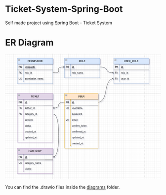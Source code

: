 # Ticket-System-Spring-Boot
Self made project using Spring Boot - Ticket System

# ER Diagram
![ER Diagram](/diagrams/ER.png)

You can find the .drawio files inside the [diagrams](/diagrams) folder.
